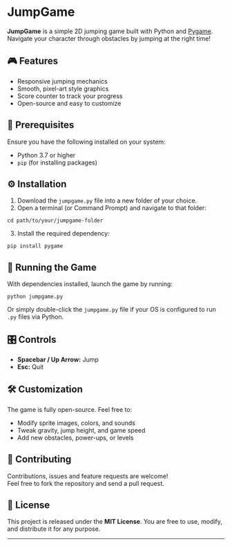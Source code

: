<h1>JumpGame</h1>
  <p><strong>JumpGame</strong> is a simple 2D jumping game built with Python and <a href="https://www.pygame.org/" target="_blank">Pygame</a>. Navigate your character through obstacles by jumping at the right time!</p>

  <h2>🎮 Features</h2>
  <ul>
    <li>Responsive jumping mechanics</li>
    <li>Smooth, pixel-art style graphics</li>
    <li>Score counter to track your progress</li>
    <li>Open-source and easy to customize</li>
  </ul>

  <h2>💾 Prerequisites</h2>
  <p>Ensure you have the following installed on your system:</p>
  <ul>
    <li>Python 3.7 or higher</li>
    <li><code>pip</code> (for installing packages)</li>
  </ul>

  <h2>⚙️ Installation</h2>
  <ol>
    <li>Download the <code>jumpgame.py</code> file into a new folder of your choice.</li>
    <li>Open a terminal (or Command Prompt) and navigate to that folder:</li>
  </ol>
  <pre><code>cd path/to/your/jumpgame-folder</code></pre>
  <ol start="3">
    <li>Install the required dependency:</li>
  </ol>
  <pre><code>pip install pygame</code></pre>

  <h2>🚀 Running the Game</h2>
  <p>With dependencies installed, launch the game by running:</p>
  <pre><code>python jumpgame.py</code></pre>
  <p>Or simply double-click the <code>jumpgame.py</code> file if your OS is configured to run <code>.py</code> files via Python.</p>

  <h2>🎛️ Controls</h2>
  <ul>
    <li><strong>Spacebar / Up Arrow:</strong> Jump</li>
    <li><strong>Esc:</strong> Quit</li>
  </ul>

  <h2>🛠️ Customization</h2>
  <p>The game is fully open-source. Feel free to:</p>
  <ul>
    <li>Modify sprite images, colors, and sounds</li>
    <li>Tweak gravity, jump height, and game speed</li>
    <li>Add new obstacles, power-ups, or levels</li>
  </ul>

  <h2>🤝 Contributing</h2>
  <p>Contributions, issues and feature requests are welcome!<br>
  Feel free to fork the repository and send a pull request.</p>

  <h2>📄 License</h2>
  <p>This project is released under the <strong>MIT License</strong>. You are free to use, modify, and distribute it for any purpose.</p>

  <hr>
